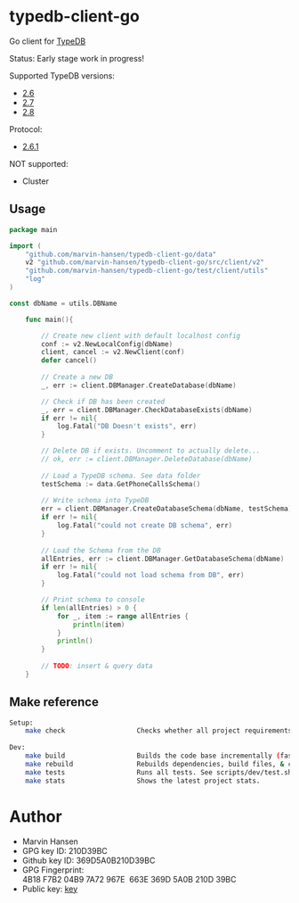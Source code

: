# typedb-client-go

Go client for [TypeDB](https://vaticle.com/typedb)

Status: Early stage work in progress! 

Supported TypeDB versions:
* [2.6](https://github.com/vaticle/typedb/releases/tag/2.6.4)
* [2.7](https://github.com/vaticle/typedb/releases/tag/2.7.1)
* [2.8](https://github.com/vaticle/typedb/releases/tag/2.8.1)

Protocol: 
* [2.6.1](https://github.com/vaticle/typedb-protocol/releases/tag/2.6.1)

NOT supported:
* Cluster

## Usage 

```Go
package main

import (
	"github.com/marvin-hansen/typedb-client-go/data"
	v2 "github.com/marvin-hansen/typedb-client-go/src/client/v2"
	"github.com/marvin-hansen/typedb-client-go/test/client/utils"
	"log"
)

const dbName = utils.DBName

    func main(){

		// Create new client with default localhost config
		conf := v2.NewLocalConfig(dbName)
		client, cancel := v2.NewClient(conf)
		defer cancel()
		
		// Create a new DB 
		_, err := client.DBManager.CreateDatabase(dbName)

		// Check if DB has been created 
		_, err = client.DBManager.CheckDatabaseExists(dbName)
		if err != nil{
			log.Fatal("DB Doesn't exists", err)
		}

		// Delete DB if exists. Uncomment to actually delete...
		// ok, err := client.DBManager.DeleteDatabase(dbName)
		
		// Load a TypeDB schema. See data folder  
		testSchema := data.GetPhoneCallsSchema()
		
		// Write schema into TypeDB 
		err = client.DBManager.CreateDatabaseSchema(dbName, testSchema)
		if err != nil{
			log.Fatal("could not create DB schema", err)
		}
		
		// Load the Schema from the DB 
		allEntries, err := client.DBManager.GetDatabaseSchema(dbName)
		if err != nil{
			log.Fatal("could not load schema from DB", err)
		}

		// Print schema to console 
		if len(allEntries) > 0 {
			for _, item := range allEntries {
				println(item)
			}
			println() 
		}
		
		// TODO: insert & query data
	}

```


## Make reference

```bash 
Setup: 
    make check                  Checks whether all project requirements are present.
     
Dev: 
    make build                  Builds the code base incrementally (fast).
    make rebuild                Rebuilds dependencies, build files, & code base (slow). Use after go mod changes.
    make tests                  Runs all tests. See scripts/dev/test.sh for details.
    make stats                  Shows the latest project stats. 
```

# Author

* Marvin Hansen 
* GPG key ID: 210D39BC
* Github key ID: 369D5A0B210D39BC
* GPG Fingerprint: 4B18 F7B2 04B9 7A72 967E  663E 369D 5A0B 210D 39BC 
* Public key: [key](pubkey.txt)
